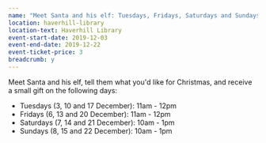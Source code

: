 ```yaml
---
name: "Meet Santa and his elf: Tuesdays, Fridays, Saturdays and Sundays from 3-22 December"
location: haverhill-library
location-text: Haverhill Library
event-start-date: 2019-12-03
event-end-date: 2019-12-22
event-ticket-price: 3
breadcrumb: y
---
```


Meet Santa and his elf, tell them what you'd like for Christmas, and receive a small gift on the following days:

* Tuesdays (3, 10 and 17 December): 11am - 12pm
* Fridays (6, 13 and 20 December): 11am - 12pm
* Saturdays (7, 14 and 21 December): 10am - 1pm
* Sundays (8, 15 and 22 December): 10am - 1pm
